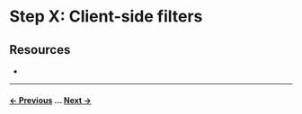 # Step X: Client-side filters

## Resources
- 

---
#### [← Previous](/steps/step-1/readme.md) ... [Next →](/steps/step-3/readme.md)